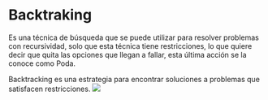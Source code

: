 # Backtraking
Es una técnica de búsqueda que se puede utilizar para resolver problemas con recursividad, solo que esta técnica tiene restricciones, lo que quiere decir que quita las opciones que llegan a fallar, esta última acción se la conoce como Poda.

Backtracking es una estrategia para encontrar soluciones a problemas que satisfacen restricciones.
![](https://www.wextensible.com/temas/recursivos/ejemplos/grafo-reinas.png)
